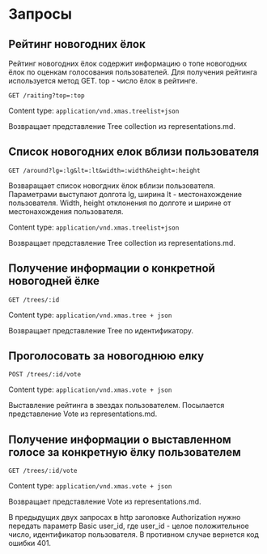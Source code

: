 # Запросы

## Рейтинг новогодних ёлок

Рейтинг новогодних ёлок содержит информацию о топе новогодних ёлок по оценкам голосования пользователей.
Для получения рейтинга используется метод GET. top - число ёлок в рейтинге.

```
GET /raiting?top=:top
```

Content type: ``` application/vnd.xmas.treelist+json ```

Возвращает представление Tree collection из representations.md.

## Список новогодних елок вблизи пользователя

```
GET /around?lg=:lg&lt=:lt&width=:width&height=:height
```

Возваращает список новогдних ёлок вблизи пользователя. Параметрами выступают долгота lg, ширина lt - местонахождение пользователя.
Width, height отклонения по долготе и ширине от местонахождения пользователя.

Content type: ``` application/vnd.xmas.treelist+json ```

Возвращает представление Tree collection из representations.md.

##  Получение информации о конкретной новогодней ёлке

```
GET /trees/:id
```
Content type: ``` application/vnd.xmas.tree + json ```

Возвращает представление Tree по идентификатору.

## Проголосовать за новогоднюю елку

```
POST /trees/:id/vote 
```
Content type: ``` application/vnd.xmas.vote + json ```

Выставление рейтинга в звездах пользователем. Посылается представление Vote из representations.md.

## Получение информации о выставленном голосе за конкретную ёлку пользователем

```
GET /trees/:id/vote 
```
Content type: ``` application/vnd.xmas.vote + json ```

Возвращает представление Vote из representations.md.

В предыдущих двух запросах в http заголовке Authorization нужно передать параметр Basic user_id, где user_id - целое положительное число, идентификатор пользователя. В противном случае вернется код ошибки 401.
